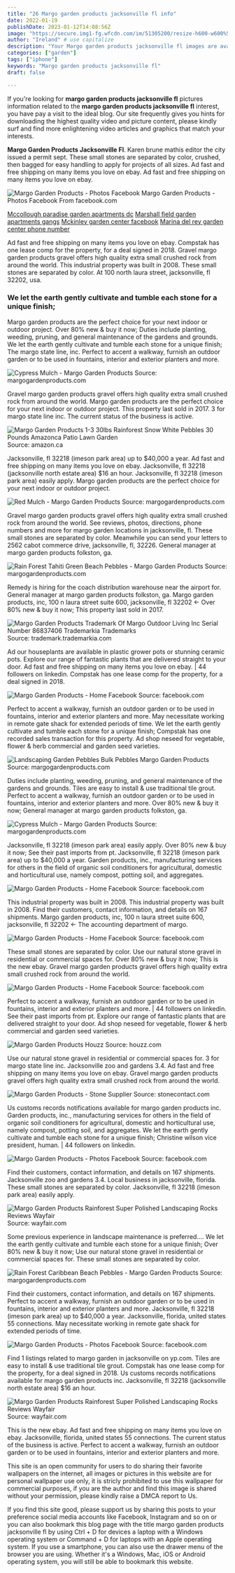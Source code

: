 ```yaml
---
title: "26 Margo garden products jacksonville fl info"
date: 2022-01-19
publishDate: 2023-01-12T14:08:56Z
image: "https://secure.img1-fg.wfcdn.com/im/51305200/resize-h600-w600%5Ecompr-r85/1595/159580076/default_name.jpg"
author: "Ireland" # use capitalize
description: "Your Margo garden products jacksonville fl images are available. Margo garden products jacksonville fl are a topic that is being searched for and liked by netizens now. You can Find and Download the Margo garden products jacksonville fl files here. Find and Download all royalty-free images."
categories: ["garden"]
tags: ["iphone"]
keywords: "Margo garden products jacksonville fl"
draft: false

---
```


If you're looking for **margo garden products jacksonville fl** pictures information related to the **margo garden products jacksonville fl** interest, you have pay a visit to the ideal  blog.  Our site frequently  gives you  hints  for downloading  the highest  quality video and picture  content, please kindly surf and find more enlightening video articles and graphics  that match your interests.

**Margo Garden Products Jacksonville Fl**. Karen brune mathis editor the city issued a permit sept. These small stones are separated by color, crushed, then bagged for easy handling to apply for projects of all sizes. Ad fast and free shipping on many items you love on ebay. Ad fast and free shipping on many items you love on ebay.

![Margo Garden Products - Photos Facebook](https://lookaside.fbsbx.com/lookaside/crawler/media/?media_id=239824820919931 "Margo Garden Products - Photos Facebook")
Margo Garden Products - Photos Facebook From facebook.com

[Mccollough paradise garden apartments dc](/mccollough-paradise-garden-apartments-dc/)
[Marshall field garden apartments gangs](/marshall-field-garden-apartments-gangs/)
[Mckinley garden center facebook](/mckinley-garden-center-facebook/)
[Marina del rey garden center phone number](/marina-del-rey-garden-center-phone-number/)

Ad fast and free shipping on many items you love on ebay. Compstak has one lease comp for the property, for a deal signed in 2018. Gravel margo garden products gravel offers high quality extra small crushed rock from around the world. This industrial property was built in 2008. These small stones are separated by color. At 100 north laura street, jacksonville, fl 32202, usa.

### We let the earth gently cultivate and tumble each stone for a unique finish;

Margo garden products are the perfect choice for your next indoor or outdoor project. Over 80% new &amp; buy it now; Duties include planting, weeding, pruning, and general maintenance of the gardens and grounds. We let the earth gently cultivate and tumble each stone for a unique finish; The margo state line, inc. Perfect to accent a walkway, furnish an outdoor garden or to be used in fountains, interior and exterior planters and more.


![Cypress Mulch - Margo Garden Products](https://www.margogardenproducts.com/wp-content/uploads/2020/02/2MSLCMU_Main.jpg "Cypress Mulch - Margo Garden Products")
Source: margogardenproducts.com

Gravel margo garden products gravel offers high quality extra small crushed rock from around the world. Margo garden products are the perfect choice for your next indoor or outdoor project. This property last sold in 2017. 3 for margo state line inc. The current status of the business is active.

![Margo Garden Products 1-3 30lbs Rainforest Snow White Pebbles 30 Pounds Amazonca Patio Lawn Garden](https://m.media-amazon.com/images/I/71oR+VVFxuL._AC_SX466_.jpg "Margo Garden Products 1-3 30lbs Rainforest Snow White Pebbles 30 Pounds Amazonca Patio Lawn Garden")
Source: amazon.ca

Jacksonville, fl 32218 (imeson park area) up to $40,000 a year. Ad fast and free shipping on many items you love on ebay. Jacksonville, fl 32218 (jacksonville north estate area) $16 an hour. Jacksonville, fl 32218 (imeson park area) easily apply. Margo garden products are the perfect choice for your next indoor or outdoor project.

![Red Mulch - Margo Garden Products](https://www.margogardenproducts.com/wp-content/uploads/2020/02/2MSLRMU_Main.jpg "Red Mulch - Margo Garden Products")
Source: margogardenproducts.com

Gravel margo garden products gravel offers high quality extra small crushed rock from around the world. See reviews, photos, directions, phone numbers and more for margo garden locations in jacksonville, fl. These small stones are separated by color. Meanwhile you can send your letters to 2562 cabot commerce drive, jacksonville, fl, 32226. General manager at margo garden products folkston, ga.

![Rain Forest Tahiti Green Beach Pebbles - Margo Garden Products](https://www.margogardenproducts.com/wp-content/uploads/2020/01/RFTGBP3_main.jpg "Rain Forest Tahiti Green Beach Pebbles - Margo Garden Products")
Source: margogardenproducts.com

Remedy is hiring for the coach distribution warehouse near the airport for. General manager at margo garden products folkston, ga. Margo garden products, inc, 100 n laura street suite 600, jacksonville, fl 32202 ← Over 80% new &amp; buy it now; This property last sold in 2017.

![Margo Garden Products Trademark Of Margo Outdoor Living Inc Serial Number 86837406 Trademarkia Trademarks](https://mark.trademarkia.com/services/logo.ashx?sid=86837406 "Margo Garden Products Trademark Of Margo Outdoor Living Inc Serial Number 86837406 Trademarkia Trademarks")
Source: trademark.trademarkia.com

Ad our houseplants are available in plastic grower pots or stunning ceramic pots. Explore our range of fantastic plants that are delivered straight to your door. Ad fast and free shipping on many items you love on ebay. | 44 followers on linkedin. Compstak has one lease comp for the property, for a deal signed in 2018.

![Margo Garden Products - Home Facebook](https://lookaside.fbsbx.com/lookaside/crawler/media/?media_id=236547374581009 "Margo Garden Products - Home Facebook")
Source: facebook.com

Perfect to accent a walkway, furnish an outdoor garden or to be used in fountains, interior and exterior planters and more. May necessitate working in remote gate shack for extended periods of time. We let the earth gently cultivate and tumble each stone for a unique finish; Compstak has one recorded sales transaction for this property. Ad shop neseed for vegetable, flower &amp; herb commercial and garden seed varieties.

![Landscaping Garden Pebbles Bulk Pebbles Margo Garden Products](https://www.margogardenproducts.com/wp-content/uploads/2020/02/MargoGARDprodLOGO.jpg "Landscaping Garden Pebbles Bulk Pebbles Margo Garden Products")
Source: margogardenproducts.com

Duties include planting, weeding, pruning, and general maintenance of the gardens and grounds. Tiles are easy to install &amp; use traditional tile grout. Perfect to accent a walkway, furnish an outdoor garden or to be used in fountains, interior and exterior planters and more. Over 80% new &amp; buy it now; General manager at margo garden products folkston, ga.

![Cypress Mulch - Margo Garden Products](https://www.margogardenproducts.com/wp-content/uploads/2020/02/2MSLCMU_1.jpg "Cypress Mulch - Margo Garden Products")
Source: margogardenproducts.com

Jacksonville, fl 32218 (imeson park area) easily apply. Over 80% new &amp; buy it now; See their past imports from pt. Jacksonville, fl 32218 (imeson park area) up to $40,000 a year. Garden products, inc., manufacturing services for others in the field of organic soil conditioners for agricultural, domestic and horticultural use, namely compost, potting soil, and aggregates.

![Margo Garden Products - Home Facebook](https://lookaside.fbsbx.com/lookaside/crawler/media/?media_id=119777756284284 "Margo Garden Products - Home Facebook")
Source: facebook.com

This industrial property was built in 2008. This industrial property was built in 2008. Find their customers, contact information, and details on 167 shipments. Margo garden products, inc, 100 n laura street suite 600, jacksonville, fl 32202 ← The accounting department of margo.

![Margo Garden Products - Home Facebook](https://lookaside.fbsbx.com/lookaside/crawler/media/?media_id=101145071454574 "Margo Garden Products - Home Facebook")
Source: facebook.com

These small stones are separated by color. Use our natural stone gravel in residential or commercial spaces for. Over 80% new &amp; buy it now; This is the new ebay. Gravel margo garden products gravel offers high quality extra small crushed rock from around the world.

![Margo Garden Products - Home Facebook](https://lookaside.fbsbx.com/lookaside/crawler/media/?media_id=101150671454014 "Margo Garden Products - Home Facebook")
Source: facebook.com

Perfect to accent a walkway, furnish an outdoor garden or to be used in fountains, interior and exterior planters and more. | 44 followers on linkedin. See their past imports from pt. Explore our range of fantastic plants that are delivered straight to your door. Ad shop neseed for vegetable, flower &amp; herb commercial and garden seed varieties.

![Margo Garden Products Houzz](https://st.hzcdn.com/simgs/a602e046088a34bb_17-7567/home-design.jpg "Margo Garden Products Houzz")
Source: houzz.com

Use our natural stone gravel in residential or commercial spaces for. 3 for margo state line inc. Jacksonville zoo and gardens 3.4. Ad fast and free shipping on many items you love on ebay. Gravel margo garden products gravel offers high quality extra small crushed rock from around the world.

![Margo Garden Products - Stone Supplier](https://pic.stonecontact.com/picture201511/suppliers/20184/148705/20180422092449449-2bb32482-c148705B.jpg "Margo Garden Products - Stone Supplier")
Source: stonecontact.com

Us customs records notifications available for margo garden products inc. Garden products, inc., manufacturing services for others in the field of organic soil conditioners for agricultural, domestic and horticultural use, namely compost, potting soil, and aggregates. We let the earth gently cultivate and tumble each stone for a unique finish; Christine wilson vice president, human. | 44 followers on linkedin.

![Margo Garden Products - Photos Facebook](https://lookaside.fbsbx.com/lookaside/crawler/media/?media_id=203791574523256 "Margo Garden Products - Photos Facebook")
Source: facebook.com

Find their customers, contact information, and details on 167 shipments. Jacksonville zoo and gardens 3.4. Local business in jacksonville, florida. These small stones are separated by color. Jacksonville, fl 32218 (imeson park area) easily apply.

![Margo Garden Products Rainforest Super Polished Landscaping Rocks Reviews Wayfair](https://secure.img1-fg.wfcdn.com/im/30879926/resize-h755-w755%5Ecompr-r85/1273/127380046/Rainforest+Super+Polished+Landscaping+Rocks.jpg "Margo Garden Products Rainforest Super Polished Landscaping Rocks Reviews Wayfair")
Source: wayfair.com

Some previous experience in landscape maintenance is preferred…. We let the earth gently cultivate and tumble each stone for a unique finish; Over 80% new &amp; buy it now; Use our natural stone gravel in residential or commercial spaces for. These small stones are separated by color.

![Rain Forest Caribbean Beach Pebbles - Margo Garden Products](https://www.margogardenproducts.com/wp-content/uploads/2020/01/RFCBP2_main.jpg "Rain Forest Caribbean Beach Pebbles - Margo Garden Products")
Source: margogardenproducts.com

Find their customers, contact information, and details on 167 shipments. Perfect to accent a walkway, furnish an outdoor garden or to be used in fountains, interior and exterior planters and more. Jacksonville, fl 32218 (imeson park area) up to $40,000 a year. Jacksonville, florida, united states 55 connections. May necessitate working in remote gate shack for extended periods of time.

![Margo Garden Products - Photos Facebook](https://lookaside.fbsbx.com/lookaside/crawler/media/?media_id=239824820919931 "Margo Garden Products - Photos Facebook")
Source: facebook.com

Find 1 listings related to margo garden in jacksonville on yp.com. Tiles are easy to install &amp; use traditional tile grout. Compstak has one lease comp for the property, for a deal signed in 2018. Us customs records notifications available for margo garden products inc. Jacksonville, fl 32218 (jacksonville north estate area) $16 an hour.

![Margo Garden Products Rainforest Super Polished Landscaping Rocks Reviews Wayfair](https://secure.img1-fg.wfcdn.com/im/51305200/resize-h600-w600%5Ecompr-r85/1595/159580076/default_name.jpg "Margo Garden Products Rainforest Super Polished Landscaping Rocks Reviews Wayfair")
Source: wayfair.com

This is the new ebay. Ad fast and free shipping on many items you love on ebay. Jacksonville, florida, united states 55 connections. The current status of the business is active. Perfect to accent a walkway, furnish an outdoor garden or to be used in fountains, interior and exterior planters and more.

This site is an open community for users to do sharing their favorite wallpapers on the internet, all images or pictures in this website are for personal wallpaper use only, it is stricly prohibited to use this wallpaper for commercial purposes, if you are the author and find this image is shared without your permission, please kindly raise a DMCA report to Us.

If you find this site good, please support us by sharing this posts to your preference social media accounts like Facebook, Instagram and so on or you can also bookmark this blog page with the title margo garden products jacksonville fl by using Ctrl + D for devices a laptop with a Windows operating system or Command + D for laptops with an Apple operating system. If you use a smartphone, you can also use the drawer menu of the browser you are using. Whether it's a Windows, Mac, iOS or Android operating system, you will still be able to bookmark this website.

